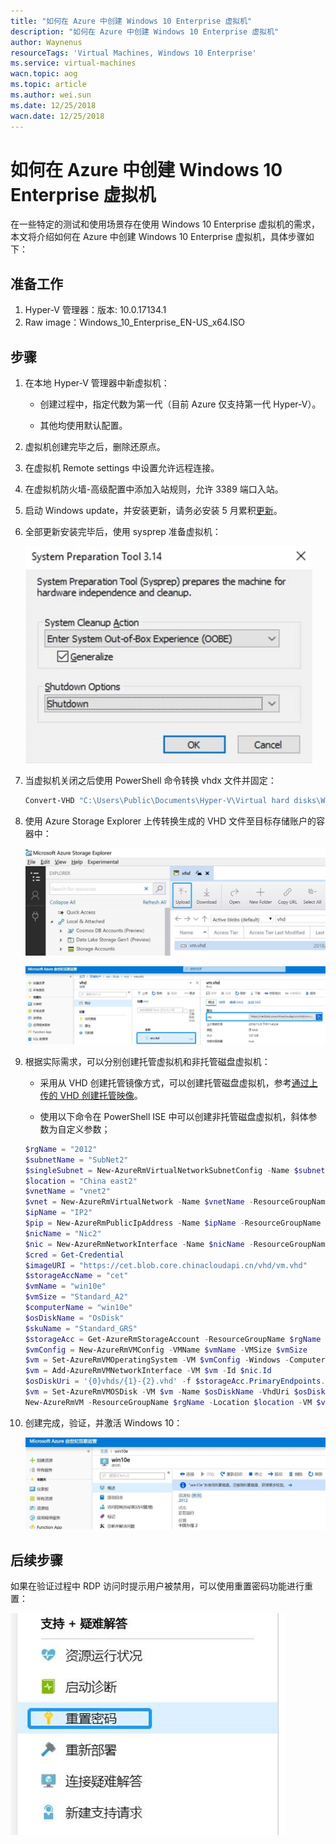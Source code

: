 ```yaml
---
title: "如何在 Azure 中创建 Windows 10 Enterprise 虚拟机"
description: "如何在 Azure 中创建 Windows 10 Enterprise 虚拟机"
author: Waynenus
resourceTags: 'Virtual Machines, Windows 10 Enterprise'
ms.service: virtual-machines
wacn.topic: aog
ms.topic: article
ms.author: wei.sun
ms.date: 12/25/2018
wacn.date: 12/25/2018
---
```


# 如何在 Azure 中创建 Windows 10 Enterprise 虚拟机

在一些特定的测试和使用场景存在使用 Windows 10 Enterprise 虚拟机的需求，本文将介绍如何在 Azure 中创建 Windows 10 Enterprise 虚拟机，具体步骤如下：

## 准备工作

1. Hyper-V 管理器：版本: 10.0.17134.1
2. Raw image：Windows_10_Enterprise_EN-US_x64.ISO

## 步骤

1. 在本地 Hyper-V 管理器中新虚拟机：

    * 创建过程中，指定代数为第一代（目前 Azure 仅支持第一代 Hyper-V）。

    * 其他均使用默认配置。

2. 虚拟机创建完毕之后，删除还原点。

3. 在虚拟机 Remote settings 中设置允许远程连接。

4. 在虚拟机防火墙-高级配置中添加入站规则，允许 3389 端口入站。

5. 启动 Windows update，并安装更新，请务必安装 5 月累积[更新](https://portal.msrc.microsoft.com/zh-cn/security-guidance/advisory/CVE-2018-0886)。

6. 全部更新安装完毕后，使用 sysprep 准备虚拟机：

    ![01](media/aog-virtual-machines-howto-create-windows-10-enterprise/01.jpg "01")

7. 当虚拟机关闭之后使用 PowerShell 命令转换 vhdx 文件并固定：

    ```powershell
    Convert-VHD "C:\Users\Public\Documents\Hyper-V\Virtual hard disks\Win10.vhdx" -DestinationPath "C:\Users\Public\Documents\Hyper-V\Virtual hard disks\vm.vhd" -VHDType Fixed
    ````

8. 使用 Azure Storage Explorer 上传转换生成的 VHD 文件至目标存储账户的容器中：

    ![02](media/aog-virtual-machines-howto-create-windows-10-enterprise/02.jpg "02")

    ![03](media/aog-virtual-machines-howto-create-windows-10-enterprise/03.jpg "03")

9. 根据实际需求，可以分别创建托管虚拟机和非托管磁盘虚拟机：

    * 采用从 VHD 创建托管镜像方式，可以创建托管磁盘虚拟机，参考[通过上传的 VHD 创建托管映像](https://docs.azure.cn/zh-cn/virtual-machines/windows/upload-generalized-managed#create-a-managed-image-from-the-uploaded-vhd)。

    * 使用以下命令在 PowerShell ISE 中可以创建非托管磁盘虚拟机，斜体参数为自定义参数；

    ```powershell
    $rgName = "2012"
    $subnetName = "SubNet2"
    $singleSubnet = New-AzureRmVirtualNetworkSubnetConfig -Name $subnetName -AddressPrefix 10.0.0.0/24
    $location = "China east2"
    $vnetName = "vnet2"
    $vnet = New-AzureRmVirtualNetwork -Name $vnetName -ResourceGroupName $rgName -Location $location -AddressPrefix 10.0.0.0/16 -Subnet $singleSubnet
    $ipName = "IP2"
    $pip = New-AzureRmPublicIpAddress -Name $ipName -ResourceGroupName $rgName -Location $location -AllocationMethod Dynamic
    $nicName = "Nic2"
    $nic = New-AzureRmNetworkInterface -Name $nicName -ResourceGroupName $rgName -Location $location -SubnetId $vnet.Subnets[0].Id -PublicIpAddressId $pip.Id
    $cred = Get-Credential
    $imageURI = "https://cet.blob.core.chinacloudapi.cn/vhd/vm.vhd"
    $storageAccName = "cet"
    $vmName = "win10e"
    $vmSize = "Standard_A2"
    $computerName = "win10e"
    $osDiskName = "OsDisk"
    $skuName = "Standard_GRS"
    $storageAcc = Get-AzureRmStorageAccount -ResourceGroupName $rgName -AccountName $storageAccName
    $vmConfig = New-AzureRmVMConfig -VMName $vmName -VMSize $vmSize
    $vm = Set-AzureRmVMOperatingSystem -VM $vmConfig -Windows -ComputerName $computerName -Credential $cred
    $vm = Add-AzureRmVMNetworkInterface -VM $vm -Id $nic.Id
    $osDiskUri = '{0}vhds/{1}-{2}.vhd' -f $storageAcc.PrimaryEndpoints.Blob.ToString(),  $vmName.ToLower(), $osDiskName
    $vm = Set-AzureRmVMOSDisk -VM $vm -Name $osDiskName -VhdUri $osDiskUri -CreateOption fromImage -SourceImageUri $imageURI -Windows
    New-AzureRmVM -ResourceGroupName $rgName -Location $location -VM $vm
    ```

10. 创建完成，验证，并激活 Windows 10：

    ![04](media/aog-virtual-machines-howto-create-windows-10-enterprise/04.jpg "04")

## 后续步骤

如果在验证过程中 RDP 访问时提示用户被禁用，可以使用重置密码功能进行重置：

![05](media/aog-virtual-machines-howto-create-windows-10-enterprise/05.jpg "05")